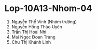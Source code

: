 # Lop-10A13-Nhom-04
1. Nguyễn Thế Vinh (Nhóm trưởng)
2. Nguyễn Hồng Thảo Uyên
3. Trần Thị Hoài Nhi
4. Mai Ngọc Đoan Trang
5. Chu Thị Khánh Linh
